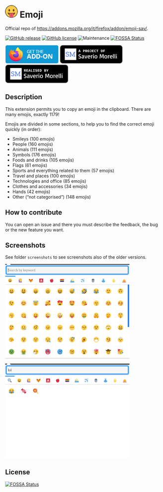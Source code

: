 # <img src="img/icon-dark-96.png" width="40px" alt=""></img> Emoji
Official repo of https://addons.mozilla.org/it/firefox/addon/emoji-sav/.

[![GitHub release](https://img.shields.io/github/release/Sav22999/emoji.svg)](https://github.com/Sav22999/emoji/releases/) [![GitHub license](https://img.shields.io/github/license/Sav22999/emoji.svg)](https://github.com/Sav22999/emoji/blob/master/LICENSE) ![Maintenance](https://img.shields.io/badge/Maintained%3F-yes-green.svg)
[![FOSSA Status](https://app.fossa.io/api/projects/git%2Bgithub.com%2FSav22999%2Femoji.svg?type=shield)](https://app.fossa.io/projects/git%2Bgithub.com%2FSav22999%2Femoji?ref=badge_shield)

[<img src="img/badge.png" height="60px">](https://addons.mozilla.org/it/firefox/addon/emoji-sav/) [<img src="img/a-project-of.png" height="60px" />](https://saveriomorelli.com) [<img src="img/realised-by.png" height="60px" />](https://saveriomorelli.com)

## Description

This extension permits you to copy an emoji in the clipboard. There are many emojis, exactly 1179!

Emojis are divided in some sections, to help you to find the correct emoji quickly (in order):

- Smileys (100 emojis)
- People (160 emojis)
- Animals (111 emojis)
- Symbols (176 emojis)
- Foods and drinks (105 emojis)
- Flags (61 emojis)
- Sports and everything related to them (57 emojis)
- Travel and places (100 emojis)
- Technologies and office (85 emojis)
- Clothes and accessories (34 emojis)
- Hands (42 emojis)
- Other (“not categorised”) (148 emojis)

## How to contribute

You can open an issue and there you must describe the feedback, the bug or the new feature you want.

## Screenshots

See folder <code>screenshots</code> to see screenshots also of the older versions.

<img src="screenshots/3.0/1.png" width="400px"></img>

<img src="screenshots/3.0/2.png" width="400px"></img>

## License
[![FOSSA Status](https://app.fossa.io/api/projects/git%2Bgithub.com%2FSav22999%2Femoji.svg?type=large)](https://app.fossa.io/projects/git%2Bgithub.com%2FSav22999%2Femoji?ref=badge_large)